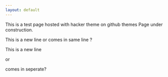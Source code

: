 ```yaml
---
layout: default
---
```

This is a test page hosted with hacker theme on github themes
Page under construction.

This is a new line or comes in same line ?

This is a new line 

or

comes in seperate?
